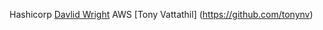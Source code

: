 Hashicorp [Davlid Wright](https://github.com/dawright22)
AWS [Tony Vattathil] (https://github.com/tonynv)
